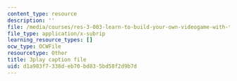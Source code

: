 ```yaml
---
content_type: resource
description: ''
file: /media/courses/res-3-003-learn-to-build-your-own-videogame-with-the-unity-game-engine-and-microsoft-kinect-january-iap-2017/d1a983f7338deb70bd835bd58f2d9b7d_N4GOV3kzbdo.srt
file_type: application/x-subrip
learning_resource_types: []
ocw_type: OCWFile
resourcetype: Other
title: 3play caption file
uid: d1a983f7-338d-eb70-bd83-5bd58f2d9b7d
---
```

